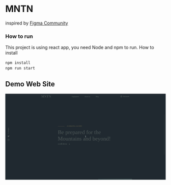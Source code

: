 # MNTN

inspired by [Figma Community](https://www.figma.com/community/file/788675347108478517)

### How to run

This project is using react app, you need Node and npm to run.
How to install

```bash
npm install
npm run start
```

## Demo Web Site

<p align="center">
    <img src="./public/example-2.gif">
</p>
